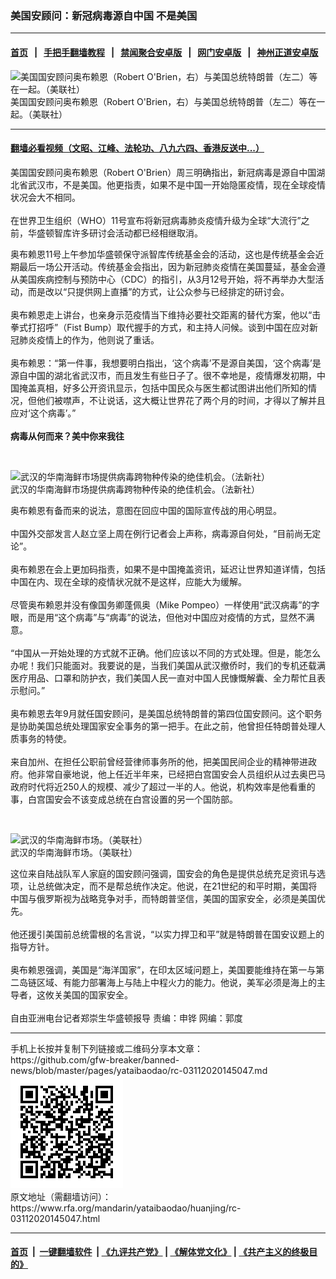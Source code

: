 ### 美国安顾问：新冠病毒源自中国 不是美国
------------------------

#### [首页](https://github.com/gfw-breaker/banned-news/blob/master/README.md) &nbsp;&nbsp;|&nbsp;&nbsp; [手把手翻墙教程](https://github.com/gfw-breaker/guides/wiki) &nbsp;&nbsp;|&nbsp;&nbsp; [禁闻聚合安卓版](https://github.com/gfw-breaker/bn-android) &nbsp;&nbsp;|&nbsp;&nbsp; [网门安卓版](https://github.com/oGate2/oGate) &nbsp;&nbsp;|&nbsp;&nbsp; [神州正道安卓版](https://github.com/SzzdOgate/update) 



<div id="headerimg">
 <img alt="美国国安顾问奥布赖恩（Robert O'Brien，右）与美国总统特朗普（左二）等在一起。（美联社）" src="https://www.rfa.org/mandarin/yataibaodao/huanjing/rc-03112020145047.html/AP_20068032856341.jpg/@@images/ecf0dd03-12a4-4914-b158-646f5ddea549.jpeg" title="美国国安顾问奥布赖恩（Robert O'Brien，右）与美国总统特朗普（左二）等在一起。（美联社）"/>
 <div id="headerimgcontents">
  <div id="headerimgcaption">
   <span>
    美国国安顾问奥布赖恩（Robert O'Brien，右）与美国总统特朗普（左二）等在一起。（美联社）
   </span>
   <!-- zoomattribute -->
  </div>
  <!-- headerimgcaption -->
 </div>
 <!-- headerimagecontents -->
</div>

<hr/>


#### [翻墙必看视频（文昭、江峰、法轮功、八九六四、香港反送中...）](https://github.com/gfw-breaker/banned-news/blob/master/pages/link3.md)

<div id="storytext">
 <div>
  <div class="slot_header">
  </div>
 </div>
 <p>
  美国国安顾问奥布赖恩（Robert O'Brien）周三明确指出，新冠病毒是源自中国湖北省武汉市，不是美国。他更指责，如果不是中国一开始隐匿疫情，现在全球疫情状况会大不相同。
  <br/>
  <br/>
  在世界卫生组织（WHO）11号宣布将新冠病毒肺炎疫情升级为全球“大流行”之前，华盛顿智库许多研讨会活动都已经相继取消。
 </p>
 <p>
 </p>
 <p>
  奥布赖恩11号上午参加华盛顿保守派智库传统基金会的活动，这也是传统基金会近期最后一场公开活动。传统基金会指出，因为新冠肺炎疫情在美国蔓延，基金会遵从美国疾病控制与预防中心（CDC）的指引，从3月12号开始，将不再举办大型活动，而是改以“只提供网上直播”的方式，让公众参与已经排定的研讨会。
  <br/>
  <br/>
  奥布赖恩走上讲台，也亲身示范疫情当下维持必要社交距离的替代方案，他以“击拳式打招呼”（Fist Bump）取代握手的方式，和主持人问候。谈到中国在应对新冠肺炎疫情上的作为，他则说了重话。
  <br/>
  <br/>
  奥布赖恩：“第一件事，我想要明白指出，‘这个病毒’不是源自美国，‘这个病毒’是源自中国的湖北省武汉市，而且发生有些日子了。很不幸地是，疫情爆发初期，中国掩盖真相，好多公开资讯显示，包括中国民众与医生都试图讲出他们所知的情况，但他们被噤声，不让说话，这大概让世界花了两个月的时间，才得以了解并且应对‘这个病毒’。”
  <br/>
  <br/>
  <b>
   病毒从何而来？美中你来我往
  </b>
 </p>
 <p>
  <br/>
  <div class="image-inline captioned" style="width:1500px;">
   <div style="width:1500px;">
    <img alt="武汉的华南海鲜市场提供病毒跨物种传染的绝佳机会。（法新社）" src="https://www.rfa.org/mandarin/zhuanlan/luseqingbaoyuan/grn-02132020095344.html/4.jpg" title="武汉的华南海鲜市场提供病毒跨物种传染的绝佳机会。（法新社）"/>
   </div>
   <div class="image-caption">
    <span style="width:1500px;">
     武汉的华南海鲜市场提供病毒跨物种传染的绝佳机会。（法新社）
    </span>
    <span class="copyright">
    </span>
   </div>
  </div>
 </p>
 <p>
  奥布赖恩有备而来的说法，意图在回应中国的国际宣传战的用心明显。
  <br/>
  <br/>
  中国外交部发言人赵立坚上周在例行记者会上声称，病毒源自何处，“目前尚无定论”。
  <br/>
  <br/>
  奥布赖恩在会上更加码指责，如果不是中国掩盖资讯，延迟让世界知道详情，包括中国在内、现在全球的疫情状况就不是这样，应能大为缓解。
  <br/>
  <br/>
  尽管奥布赖恩并没有像国务卿蓬佩奥（Mike Pompeo）一样使用“武汉病毒”的字眼，而是用“这个病毒”与“病毒”的说法，但他对中国应对疫情的方式，显然不满意。
  <br/>
  <br/>
  “中国从一开始处理的方式就不正确。他们应该以不同的方式处理。但是，能怎么办呢！我们只能面对。我要说的是，当我们美国从武汉撤侨时，我们的专机还载满医疗用品、口罩和防护衣，我们美国人民一直对中国人民慷慨解囊、全力帮忙且表示慰问。”
  <br/>
  <br/>
  奥布赖恩去年9月就任国安顾问，是美国总统特朗普的第四位国安顾问。这个职务是协助美国总统处理国家安全事务的第一把手。在此之前，他曾担任特朗普处理人质事务的特使。
  <br/>
  <br/>
  来自加州、在担任公职前曾经营律师事务所的他，把美国民间企业的精神带进政府。他非常自豪地说，他上任近半年来，已经把白宫国安会人员组织从过去奥巴马政府时代将近250人的规模、减少了超过一半的人。他说，机构效率是他看重的事，白宫国安会不该变成总统在白宫设置的另一个国防部。
 </p>
 <p>
  <br/>
  <div class="image-inline captioned" style="width:1740px;">
   <div style="width:1740px;">
    <img alt="武汉的华南海鲜市场。（美联社）" src="https://www.rfa.org/mandarin/yataibaodao/huanjing/wy-01232020103102.html/AP_20021348956758.jpg" title="武汉的华南海鲜市场。（美联社）"/>
   </div>
   <div class="image-caption">
    <span style="width:1740px;">
     武汉的华南海鲜市场。（美联社）
    </span>
    <span class="copyright">
    </span>
   </div>
  </div>
 </p>
 <p>
  这位来自陆战队军人家庭的国安顾问强调，国安会的角色是提供总统充足资讯与选项，让总统做决定，而不是帮总统作决定。他说，在21世纪的和平时期，美国将中国与俄罗斯视为战略竞争对手，而特朗普坚信，美国的国家安全，必须是美国优先。
  <br/>
  <br/>
  他还援引美国前总统雷根的名言说，“以实力捍卫和平”就是特朗普在国安议题上的指导方针。
  <br/>
  <br/>
  奥布赖恩强调，美国是“海洋国家”，在印太区域问题上，美国要能维持在第一与第二岛链区域、有能力部署海上与陆上中程火力的能力。他说，美军必须是海上的主导者，这攸关美国的国家安全。
  <br/>
  <br/>
  自由亚洲电台记者郑崇生华盛顿报导 责编：申铧 网编：郭度
 </p>
</div>

<hr/>
手机上长按并复制下列链接或二维码分享本文章：<br/>
https://github.com/gfw-breaker/banned-news/blob/master/pages/yataibaodao/rc-03112020145047.md <br/>
<a href='https://github.com/gfw-breaker/banned-news/blob/master/pages/yataibaodao/rc-03112020145047.md'><img src='https://github.com/gfw-breaker/banned-news/blob/master/pages/yataibaodao/rc-03112020145047.md.png'/></a> <br/>
原文地址（需翻墙访问）：https://www.rfa.org/mandarin/yataibaodao/huanjing/rc-03112020145047.html


------------------------
#### [首页](https://github.com/gfw-breaker/banned-news/blob/master/README.md) &nbsp;|&nbsp; [一键翻墙软件](https://github.com/gfw-breaker/nogfw/blob/master/README.md) &nbsp;| [《九评共产党》](https://github.com/gfw-breaker/9ping.md/blob/master/README.md#九评之一评共产党是什么) | [《解体党文化》](https://github.com/gfw-breaker/jtdwh.md/blob/master/README.md) | [《共产主义的终极目的》](https://github.com/gfw-breaker/gczydzjmd.md/blob/master/README.md)


<img src='http://gfw-breaker.win/banned-news/pages/yataibaodao/rc-03112020145047.md' width='0px' height='0px'/>